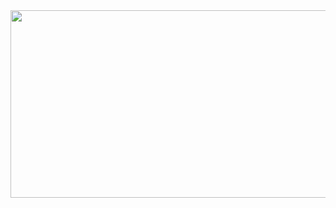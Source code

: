 <div align="center">
  <img height="300" width="600" src="https://ireumvmoybitxftsqlgh.supabase.co/storage/v1/object/sign/Cuts/lupin-the-third?token=eyJhbGciOiJIUzI1NiIsInR5cCI6IkpXVCJ9.eyJ1cmwiOiJDdXRzL2x1cGluLXRoZS10aGlyZCIsImlhdCI6MTcwMjY3MDUzMiwiZXhwIjoxNzAzMjc1MzMyfQ.HtIO47A5_qbcSxumSWYHodfrhFqW96cZ55YVQy7_KvQ&t=2023-12-15T20%3A00%3A24.716Z"  />
</div>